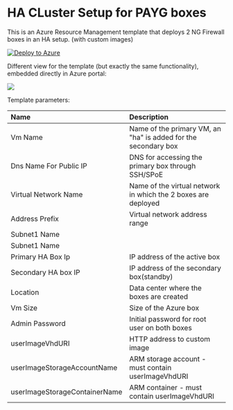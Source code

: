 # HA CLuster Setup for PAYG boxes
This is an Azure Resource Management template that deploys 2 NG Firewall boxes in an HA setup. (with custom images)

[![Deploy to Azure](http://azuredeploy.net/deploybutton.png)](https://azuredeploy.net/)

Different view for the template (but exactly the same functionality), embedded directly in Azure portal:

<a href="https://portal.azure.com/#create/Microsoft.Template/uri/https%3A%2F%2Fraw.githubusercontent.com%2Fm-bogdan%2Fazure-test%2Fmaster%2Fha-scenario-custom-image%2Fazuredeploy.json" target="_blank">
    <img src="http://azuredeploy.net/deploybutton.png"/>
</a>

Template parameters:

| Name | Description
|:--- |:---|
|Vm Name|Name of the primary VM, an "ha" is added for the secondary box|
|Dns Name For Public IP|DNS for accessing the primary box through SSH/SPoE|
|Virtual Network Name|Name of the virtual network in which the 2 boxes are deployed|
|Address Prefix|Virtual network address range|
|Subnet1 Name||Subnet name in which the boxes are deployed|
|Subnet1 Name||Subnet address range|
|Primary HA Box Ip|IP address of the active box|
|Secondary HA box IP|IP address of the secondary box(standby)|
|Location|Data center where the boxes are created|
|Vm Size|Size of the Azure box|
|Admin Password|Initial password for root user on both boxes|
|userImageVhdURI|HTTP address to custom image|
|userImageStorageAccountName|ARM storage account - must contain userImageVhdURI|
|userImageStorageContainerName|ARM container - must contain userImageVhdURI|
